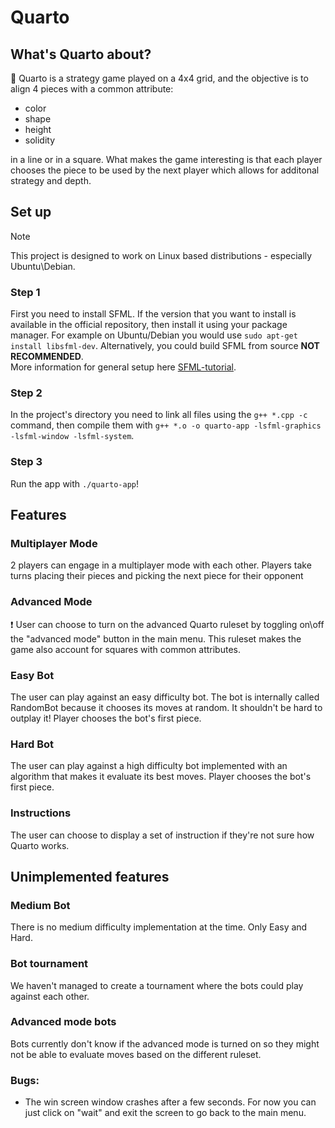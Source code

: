 # Quarto
## What's Quarto about?
🎲 Quarto is a strategy game played on a 4x4 grid, and the objective is to align 4 pieces with a common attribute:
- color
- shape
- height
- solidity

in a line or in a square. What makes the game interesting is that each player chooses the piece to be used by the next player which allows for additonal strategy and depth.

## Set up
> [!NOTE]
> This project is designed to work on Linux based distributions - especially Ubuntu\Debian.

### Step 1
First you need to install SFML. If the version that you want to install is available in the official repository, then install it using your package manager. For example on Ubuntu/Debian you would use `sudo apt-get install libsfml-dev`.
Alternatively, you could build SFML from source **NOT RECOMMENDED**.   
More information for general setup here [SFML-tutorial](https://www.sfml-dev.org/tutorials/3.0/getting-started/linux/).
### Step 2
In the project's directory you need to link all files using the `g++ *.cpp -c` command, then compile them with `g++ *.o -o quarto-app -lsfml-graphics -lsfml-window -lsfml-system`.
### Step 3
Run the app with `./quarto-app`!

## Features
### Multiplayer Mode
2 players can engage in a multiplayer mode with each other. Players take turns placing their pieces and picking the next piece for their opponent
### Advanced Mode 
❗ User can choose to turn on the advanced Quarto ruleset by toggling on\off the "advanced mode" button in the main menu. This ruleset makes the game also account for squares with common attributes.
### Easy Bot
The user can play against an easy difficulty bot. The bot is internally called RandomBot because it chooses its moves at random. It shouldn't be hard to outplay it! Player chooses the bot's first piece.
### Hard Bot
The user can play against a high difficulty bot implemented with an algorithm that makes it evaluate its best moves. Player chooses the bot's first piece.
### Instructions
The user can choose to display a set of instruction if they're not sure how Quarto works.
## Unimplemented features
### Medium Bot
There is no medium difficulty implementation at the time. Only Easy and Hard.
### Bot tournament
We haven't managed to create a tournament where the bots could play against each other.
### Advanced mode bots
Bots currently don't know if the advanced mode is turned on so they might not be able to evaluate moves based on the different ruleset.
### Bugs:
- The win screen window crashes after a few seconds. For now you can just click on "wait" and exit the screen to go back to the main menu.


